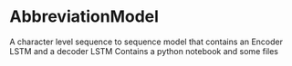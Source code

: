 # AbbreviationModel
A character level sequence to sequence model that contains an Encoder LSTM and a decoder LSTM
Contains a python notebook and some files
